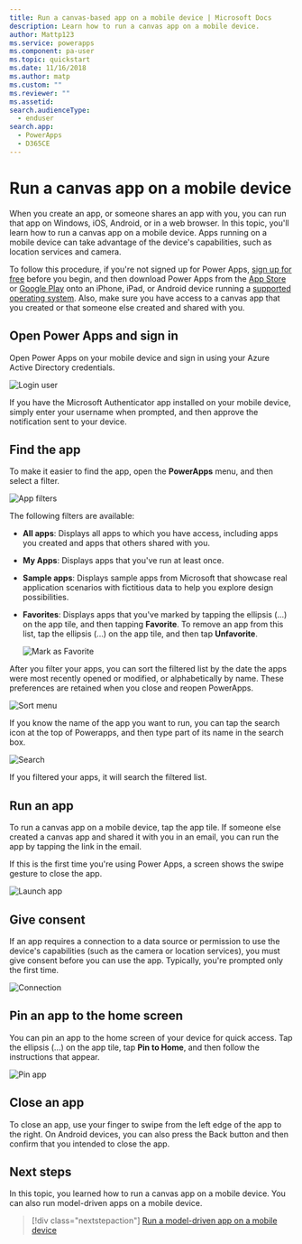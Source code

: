```yaml
---
title: Run a canvas-based app on a mobile device | Microsoft Docs
description: Learn how to run a canvas app on a mobile device.
author: Mattp123
ms.service: powerapps
ms.component: pa-user
ms.topic: quickstart
ms.date: 11/16/2018
ms.author: matp
ms.custom: ""
ms.reviewer: ""
ms.assetid: 
search.audienceType: 
  - enduser
search.app: 
  - PowerApps
  - D365CE
---
```


# Run a canvas app on a mobile device
When you create an app, or someone shares an app with you, you can run that app on Windows, iOS, Android, or in a web browser. In this topic, you'll learn how to run a canvas app on a mobile device. Apps running on a mobile device can take advantage of the device's capabilities, such as location services and camera.

To follow this procedure, if you're not signed up for Power Apps, [sign up for free](https://make.powerapps.com/signup?redirect=marketing&email=) before you begin, and then download Power Apps from the [App Store](https://itunes.apple.com/app/powerapps/id1047318566?mt=8) or [Google Play](https://play.google.com/store/apps/details?id=com.microsoft.msapps) onto an iPhone, iPad, or Android device running a [supported operating system](../maker/canvas-apps/limits-and-config.md). Also, make sure you have access to a canvas app that you created or that someone else created and shared with you.

## Open Power Apps and sign in
Open Power Apps on your mobile device and sign in using your Azure Active Directory credentials.

![Login user](./media/run-app-client/run-client-login.png)

If you have the Microsoft Authenticator app installed on your mobile device, simply enter your username when prompted, and then approve the notification sent to your device.

## Find the app
To make it easier to find the app, open the **PowerApps** menu, and then select a filter.

![App filters](./media/run-app-client/filter-menu.png)

The following filters are available:

* **All apps**: Displays all apps to which you have access, including apps you created and apps that others shared with you.

* **My Apps**: Displays apps that you've run at least once.

* **Sample apps**: Displays sample apps from Microsoft that showcase real application scenarios with fictitious data to help you explore design possibilities.

* **Favorites**: Displays apps that you've marked by tapping the ellipsis (...) on the app tile, and then tapping **Favorite**. To remove an app from this list, tap the ellipsis (...) on the app tile, and then tap **Unfavorite**.

    ![Mark as Favorite](./media/run-app-client/favorite.png)

After you filter your apps, you can sort the filtered list by the date the apps were most recently opened or modified, or alphabetically by name. These preferences are retained when you close and reopen PowerApps.

![Sort menu](./media/run-app-client/sort-menu.png)

If you know the name of the app you want to run, you can tap the search icon at the top of Powerapps, and then type part of its name in the search box.

![Search](./media/run-app-client/search.png)

If you filtered your apps, it will search the filtered list.

## Run an app
To run a canvas app on a mobile device, tap the app tile. If someone else created a canvas app and shared it with you in an email, you can run the app by tapping the link in the email.

If this is the first time you're using Power Apps, a screen shows the swipe gesture to close the app.

![Launch app](./media/run-app-client/run-client-app.png)

## Give consent
If an app requires a connection to a data source or permission to use the device's capabilities (such as the camera or location services), you must give consent before you can use the app. Typically, you're prompted only the first time.

![Connection](./media/run-app-client/app-connection.png)

## Pin an app to the home screen
You can pin an app to the home screen of your device for quick access. Tap the ellipsis (...) on the app tile, tap **Pin to Home**, and then follow the instructions that appear.

![Pin app](./media/run-app-client/run-client-pin.png)

## Close an app
To close an app, use your finger to swipe from the left edge of the app to the right. On Android devices, you can also press the Back button and then confirm that you intended to close the app.

## Next steps
In this topic, you learned how to run a canvas app on a mobile device. You can also run model-driven apps on a mobile device.

> [!div class="nextstepaction"]
> [Run a model-driven app on a mobile device](run-app-client-model-driven.md)
